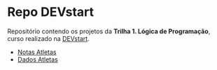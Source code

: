 <h1>Repo DEVstart</h1>
<p>Repositório  contendo os projetos da <strong>Trilha 1. Lógica de Programação</strong>, curso realizado na <a href="https://app.devstart.tech/">DEVstart</a>.</p>
<ul>
<li><a href="https://github.com/edsonservi/devstart/tree/main/notas-atletas">Notas Atletas</a></li>
<li><a href="https://github.com/edsonservi/devstart/tree/main/dados-atletas">Dados Atletas</a></li>
</ul>